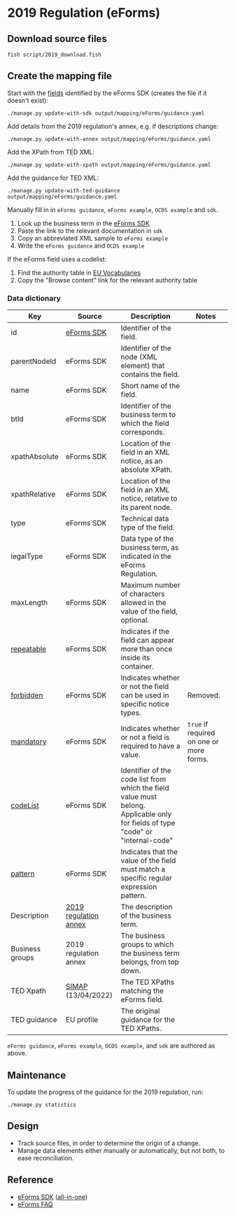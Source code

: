 # 2019 Regulation (eForms)

## Download source files

    fish script/2019_download.fish

## Create the mapping file

Start with the [fields](https://docs.ted.europa.eu/eforms/0.6.0/fields/index.html) identified by the eForms SDK (creates the file if it doesn't exist):

    ./manage.py update-with-sdk output/mapping/eForms/guidance.yaml

Add details from the 2019 regulation's annex, e.g. if descriptions change:

    ./manage.py update-with-annex output/mapping/eForms/guidance.yaml

Add the XPath from TED XML:

    ./manage.py update-with-xpath output/mapping/eForms/guidance.yaml

Add the guidance for TED XML:

    ./manage.py update-with-ted-guidance output/mapping/eForms/guidance.yaml

Manually fill in in `eForms guidance`, `eForms example`, `OCDS example` and `sdk`.

1. Look up the business term in the [eForms SDK](https://docs.ted.europa.eu/eforms/0.6.0/schema/all-in-one.html)
1. Paste the link to the relevant documentation in `sdk`
1. Copy an abbreviated XML sample to `eForms example`
1. Write the `eForms guidance` and `OCDS example`

If the eForms field uses a codelist:

1. Find the authority table in [EU Vocabularies](https://op.europa.eu/en/web/eu-vocabularies/authority-tables)
1. Copy the "Browse content" link for the relevant authority table

### Data dictionary

Key | Source | Description | Notes
-- | -- | -- | --
id | [eForms SDK](https://docs.ted.europa.eu/eforms/0.6.0/fields/index.html#_field_properties) | Identifier of the field. |
parentNodeId | eForms SDK | Identifier of the node (XML element) that contains the field. |
name | eForms SDK | Short name of the field. |
btId | eForms SDK | Identifier of the business term to which the field corresponds. |
xpathAbsolute | eForms SDK | Location of the field in an XML notice, as an absolute XPath. |
xpathRelative | eForms SDK | Location of the field in an XML notice, relative to its parent node. |
type | eForms SDK | Technical data type of the field. |
legalType | eForms SDK | Data type of the business term, as indicated in the eForms Regulation. |
maxLength | eForms SDK | Maximum number of characters allowed in the value of the field, optional. |
[repeatable](https://docs.ted.europa.eu/eforms/0.6.0/fields/index.html#_repeatable) | eForms SDK | Indicates if the field can appear more than once inside its container. |
[forbidden](https://docs.ted.europa.eu/eforms/0.6.0/fields/index.html#_forbidden) | eForms SDK | Indicates whether or not the field can be used in specific notice types. | Removed.
[mandatory](https://docs.ted.europa.eu/eforms/0.6.0/fields/index.html#_mandatory) | eForms SDK | Indicates whether or not a field is required to have a value. | `true` if required on one or more forms.
[codeList](https://docs.ted.europa.eu/eforms/0.6.0/fields/index.html#_codelist) | eForms SDK | Identifier of the code list from which the field value must belong. Applicable only for fields of type "code" or "internal-code" |
[pattern](https://docs.ted.europa.eu/eforms/0.6.0/fields/index.html#_pattern) | eForms SDK | Indicates that the value of the field must match a specific regular expression pattern. |
Description | [2019 regulation annex](https://ec.europa.eu/growth/single-market/public-procurement/digital-procurement/eforms_en) | The description of the business term. |
Business groups | 2019 regulation annex | The business groups to which the business term belongs, from top down. |
TED Xpath | [SIMAP](https://simap.ted.europa.eu/en_GB/web/simap/eforms) (13/04/2022) | The TED XPaths matching the eForms field. |
TED guidance | EU profile | The original guidance for the TED XPaths. |

`eForms guidance`, `eForms example`, `OCDS example`, and `sdk` are authored as above.

## Maintenance

To update the progress of the guidance for the 2019 regulation, run:

    ./manage.py statistics

## Design

* Track source files, in order to determine the origin of a change.
* Manage data elements either manually or automatically, but not both, to ease reconciliation.

## Reference

* [eForms SDK](https://docs.ted.europa.eu/eforms/0.6.0/) ([all-in-one](https://docs.ted.europa.eu/eforms/0.6.0/schema/all-in-one.html))
* [eForms FAQ](https://docs.ted.europa.eu/home/eforms/FAQ/index.html)
